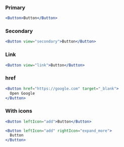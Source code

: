 ### Primary

```jsx
<Button>Button</Button>
```

### Secondary

```jsx
<Button view="secondary">Button</Button>
```

### Link

```jsx
<Button view="link">Button</Button>
```

### href

```jsx
<Button href="https://google.com" target="_blank">
  Open Google
</Button>
```

### With icons

```jsx
<Button leftIcon="add">Button</Button>
```

```jsx
<Button leftIcon="add" rightIcon="expand_more">
  Button
</Button>
```
